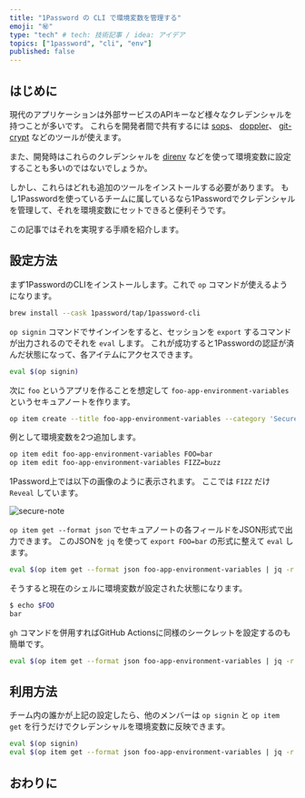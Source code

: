 ```yaml
---
title: "1Password の CLI で環境変数を管理する"
emoji: "㊙️"
type: "tech" # tech: 技術記事 / idea: アイデア
topics: ["1password", "cli", "env"]
published: false
---
```


## はじめに

現代のアプリケーションは外部サービスのAPIキーなど様々なクレデンシャルを持つことが多いです。
これらを開発者間で共有するには [sops](https://github.com/mozilla/sops)、 [doppler](https://docs.doppler.com/docs/cli)、 [git-crypt](https://github.com/AGWA/git-crypt) などのツールが使えます。

また、開発時はこれらのクレデンシャルを [direnv](https://github.com/direnv/direnv) などを使って環境変数に設定することも多いのではないでしょうか。

しかし、これらはどれも追加のツールをインストールする必要があります。
もし1Passwordを使っているチームに属しているなら1Passwordでクレデンシャルを管理して、それを環境変数にセットできると便利そうです。

この記事ではそれを実現する手順を紹介します。

## 設定方法

まず1PasswordのCLIをインストールします。これで `op` コマンドが使えるようになります。

```sh
brew install --cask 1password/tap/1password-cli
```

`op signin` コマンドでサインインをすると、セッションを `export` するコマンドが出力されるのでそれを `eval` します。
これが成功すると1Passwordの認証が済んだ状態になって、各アイテムにアクセスできます。

```sh
eval $(op signin)
```

次に `foo` というアプリを作ることを想定して `foo-app-environment-variables` というセキュアノートを作ります。

```sh
op item create --title foo-app-environment-variables --category 'Secure Note'
```

例として環境変数を2つ追加します。

```sh
op item edit foo-app-environment-variables FOO=bar
op item edit foo-app-environment-variables FIZZ=buzz
```

1Password上では以下の画像のように表示されます。
ここでは `FIZZ` だけ `Reveal` しています。

![secure-note](https://storage.googleapis.com/zenn-user-upload/90274bc60d25-20220505.png)

`op item get --format json` でセキュアノートの各フィールドをJSON形式で出力できます。
このJSONを `jq` を使って `export FOO=bar` の形式に整えて `eval` します。

```sh
eval $(op item get --format json foo-app-environment-variables | jq -r '.fields[] | select(.value) | "export " + (.label) + "=\"" + (.value) + "\""')
```

そうすると現在のシェルに環境変数が設定された状態になります。

```sh
$ echo $FOO
bar
```

`gh` コマンドを併用すればGitHub Actionsに同様のシークレットを設定するのも簡単です。

```sh
eval $(op item get --format json foo-app-environment-variables | jq -r '.fields[] | select(.value) | "gh secret set " + (.label) + " -b \"" + (.value) + "\""')
```

## 利用方法

チーム内の誰かが上記の設定したら、他のメンバーは `op signin` と `op item get` を行うだけでクレデンシャルを環境変数に反映できます。

```sh
eval $(op signin)
eval $(op item get --format json foo-app-environment-variables | jq -r '.fields[] | select(.value) | "export " + (.label) + "=\"" + (.value) + "\""')
```

## おわりに

